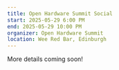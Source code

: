 ```yaml
---
title: Open Hardware Summit Social
start: 2025-05-29 6:00 PM
end: 2025-05-29 10:00 PM
organizer: Open Hardware Summit
location: Wee Red Bar, Edinburgh
---
```


More details coming soon!
